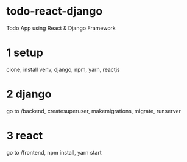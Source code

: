 # todo-react-django
Todo App using React &amp; Django Framework

# 1 setup
clone, install venv, django, npm, yarn, reactjs

# 2 django
go to /backend, createsuperuser, makemigrations, migrate, runserver

# 3 react
go to /frontend, npm install, yarn start
